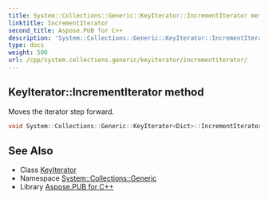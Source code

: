 ```yaml
---
title: System::Collections::Generic::KeyIterator::IncrementIterator method
linktitle: IncrementIterator
second_title: Aspose.PUB for C++
description: 'System::Collections::Generic::KeyIterator::IncrementIterator method. Moves the iterator step forward in C++.'
type: docs
weight: 500
url: /cpp/system.collections.generic/keyiterator/incrementiterator/
---
```

## KeyIterator::IncrementIterator method


Moves the iterator step forward.

```cpp
void System::Collections::Generic::KeyIterator<Dict>::IncrementIterator() override
```

## See Also

* Class [KeyIterator](../)
* Namespace [System::Collections::Generic](../../)
* Library [Aspose.PUB for C++](../../../)
